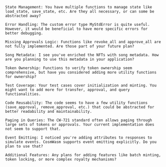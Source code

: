     State Management: You have multiple functions to manage state like load_state, save_state, etc. Are they all necessary, or can some be abstracted away?

    Error Handling: The custom error type MyStdError is quite useful. However, it would be beneficial to have more specific errors for better debugging.

    Missing Approvals Logic: Functions like revoke_all and approve_all are not fully implemented. Are those part of your future plan?

    Song Metadata: I see you've enriched the NFTs with song metadata. How are you planning to use this metadata in your application?

    Token Ownership: Functions to verify token ownership seem comprehensive, but have you considered adding more utility functions for ownership?

    Test Coverage: Your test cases cover initialization and minting. You might want to add more for transfer, approval, and query functionalities.

    Code Reusability: The code seems to have a few utility functions (save_approval, remove_approval, etc.) that could be abstracted for better readability and maintainability.

    Paging in Queries: The CW-721 standard often allows paging through large sets of tokens or approvals. Your current implementation does not seem to support that.

    Event Emitting: I noticed you're adding attributes to responses to simulate events. CosmWasm supports event emitting explicitly. Do you plan to use that?

    Additional Features: Any plans for adding features like batch minting, token locking, or more complex royalty mechanisms?